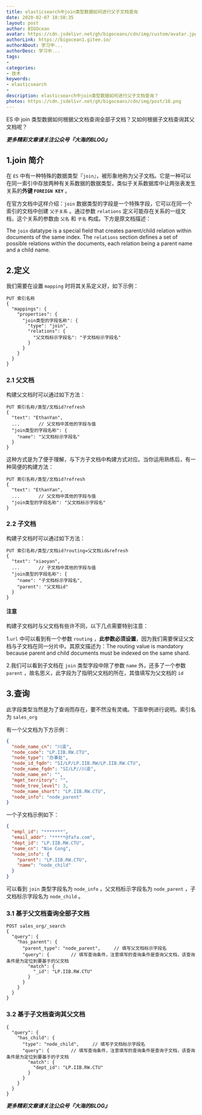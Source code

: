 ```yaml
---
title: elasticsearch中join类型数据如何进行父子文档查询
date: 2020-02-07 18:58:35
layout: post
author: BIGOcean
avatar: https://cdn.jsdelivr.net/gh/bigoceans/cdn/img/custom/avatar.jpg
authorLink: https://bigocean1.gitee.io/ 
authorAbout: 学习中... 
authorDesc: 学习中...
tags:
- 
categories:
- 技术
keywords: 
- elasticsearch
- 
description: elasticsearch中join类型数据如何进行父子文档查询？
photos: https://cdn.jsdelivr.net/gh/bigoceans/cdn/img/post/18.png
---
```



ES 中 join 类型数据如何根据父文档查询全部子文档？又如何根据子文档查询其父文档呢？


***更多精彩文章请关注公众号『大海的BLOG』***

## 1.join 简介

在 `ES` 中有一种特殊的数据类型『`join`』，被形象地称为父子文档。它是一种可以在同一索引中存放两种有关系数据的数据类型，类似于关系数据库中让两张表发生关系的**外键 `FOREIGN KEY`** 。

在官方文档中这样介绍：`join` 数据类型的字段是一个特殊字段，它可以在同一个索引的文档中创建 `父子关系` 。通过参数 `relations` 定义可能存在关系的一组文档，这个关系的参数由 `父名` 和 `子名` 构成。下方是原文档描述：

The `join` datatype is a special field that creates parent/child relation within documents of the same index. The `relations` section defines a set of possible relations within the documents, each relation being a parent name and a child name. 



## 2.定义

我们需要在设置 `mapping` 时将其关系定义好，如下示例：

```http
PUT 索引名称
{
  "mappings": {
    "properties": {
      "join类型的字段名称": { 
        "type": "join",
        "relations": {
          "父文档标示字段名": "子文档标示字段名" 
        }
      }
    }
  }
}
```



### 2.1 父文档

构建父文档时可以通过如下方法：

```http
PUT 索引名称/类型/文档id?refresh
{
  "text": "EthanYan",
  ...		// 父文档中其他的字段与值
  "join类型的字段名称": {
    "name": "父文档标示字段名" 
  }
}
```

这种方式是为了便于理解，与下方子文档中构建方式对应。当你运用熟练后，有一种简便的构建方法：

```http
PUT 索引名称/类型/文档id?refresh
{
  "text": "EthanYan",
  ...		// 父文档中其他的字段与值
  "join类型的字段名称": "父文档标示字段名" 
}
```



### 2.2 子文档

构建子文档时可以通过如下方法：

```http
PUT 索引名称/类型/文档id?routing=父文档id&refresh 
{
  "text": "xiaoyan",
  ...		// 子文档中其他的字段与值
  "join类型的字段名称": {
    "name": "子文档标示字段名", 
    "parent": "父文档id" 
  }
}
```

#### 注意

构建子文档时与父文档有些许不同，以下几点需要特别注意：

1.`url` 中可以看到有一个参数 `routing` ，**此参数必须设置**，因为我们需要保证父文档与子文档在同一分片中。其原文描述为：The routing value is mandatory because parent and child documents must be indexed on the same shard.

2.我们可以看到子文档在 `join` 类型字段中除了参数 `name` 外，还多了一个参数 `parent` ，故名思义，此字段为了指明父文档的所在，其值填写为父文档的 `id`



## 3.查询

此字段类型当然是为了查询而存在，要不然没有灵魂。下面举例进行说明。索引名为 `sales_org`

有一个父文档为下方示例：

```json
{
  "node_name_cn": "川渝",
  "node_code": "LP.IIB.RW.CTU",
  "node_type": "办事处",
  "node_id_fqdn": "SI/LP/LP.IIB.RW/LP.IIB.RW.CTU",
  "node_name_fqdn": "SI/LP//川渝",
  "node_name_en": "",
  "mgmt_territory": "",
  "node_tree_level": 3,
  "node_name_short": "LP.IIB.RW.CTU",
  "node_info": "node_parent"
}
```

一个子文档示例如下：

```json
{	
  "empl_id": "*******",
  "email_addr": "*****@fafa.com",
  "dept_id": "LP.IIB.RW.CTU",
  "name_cn": "Nie Cong",
  "node_info": {
    "parent": "LP.IIB.RW.CTU",
    "name": "node_child"
  }
}
```

可以看到 `join` 类型字段名为 `node_info` ，父文档标示字段名为 `node_parent` ，子文档标示字段名为 `node_child` 。

### 3.1 基于父文档查询全部子文档

```http
POST sales_org/_search
{
  "query": {
    "has_parent": {
      "parent_type": "node_parent",		// 填写父文档标示字段名
      "query": {		// 填写查询条件，注意填写的查询条件是查询父文档，该查询条件是为定位到要基于的父文档
        "match": {
          "_id": "LP.IIB.RW.CTU"
        }
      }
    }
  }
}
```



### 3.2 基于子文档查询其父文档

```http
{
  "query": {
    "has_child": {
      "type": "node_child",		// 填写子文档标示字段名
      "query": {		// 填写查询条件，注意填写的查询条件是查询子文档，该查询条件是为定位到要基于的子文档
        "match": {
          "dept_id": "LP.IIB.RW.CTU"
        }
      }
    }
  }
}
```



***更多精彩文章请关注公众号『大海的BLOG』***